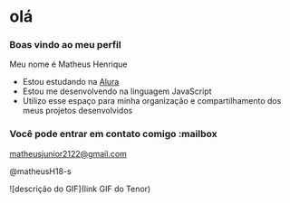 # olá

### Boas vindo ao meu perfil 

Meu nome é Matheus Henrique

- Estou estudando na [Alura](https://www.alura.com.br)
- Estou me desenvolvendo na linguagem JavaScript
- Utilizo esse espaço para minha organização e compartilhamento dos meus projetos desenvolvidos

### Você pode entrar em contato comigo :mailbox

matheusjunior2122@gmail.com

@matheusH18-s

![descrição do GIF](link GIF do Tenor)
